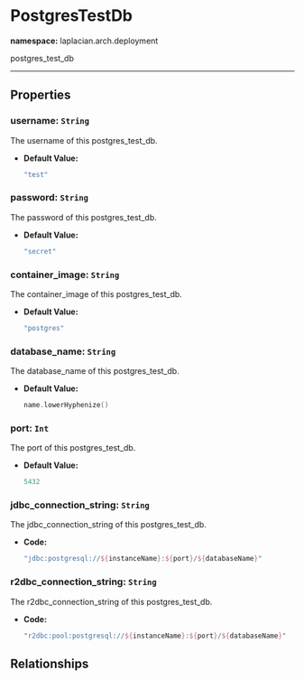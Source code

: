 # **PostgresTestDb**
**namespace:** laplacian.arch.deployment

postgres_test_db



---

## Properties

### username: `String`
The username of this postgres_test_db.
- **Default Value:**
  ```kotlin
  "test"
  ```

### password: `String`
The password of this postgres_test_db.
- **Default Value:**
  ```kotlin
  "secret"
  ```

### container_image: `String`
The container_image of this postgres_test_db.
- **Default Value:**
  ```kotlin
  "postgres"
  ```

### database_name: `String`
The database_name of this postgres_test_db.
- **Default Value:**
  ```kotlin
  name.lowerHyphenize()
  ```

### port: `Int`
The port of this postgres_test_db.
- **Default Value:**
  ```kotlin
  5432
  ```

### jdbc_connection_string: `String`
The jdbc_connection_string of this postgres_test_db.
- **Code:**
  ```kotlin
  "jdbc:postgresql://${instanceName}:${port}/${databaseName}"
  ```

### r2dbc_connection_string: `String`
The r2dbc_connection_string of this postgres_test_db.
- **Code:**
  ```kotlin
  "r2dbc:pool:postgresql://${instanceName}:${port}/${databaseName}"
  ```

## Relationships
